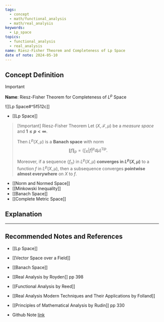 ```yaml
---
tags:
  - concept
  - math/functional_analysis
  - math/real_analysis
keywords:
  - Lp_space
topics:
  - functional_analysis
  - real_analysis
name: Riesz-Fisher Theorem and Completeness of Lp Space
date of note: 2024-05-10
---
```


## Concept Definition

>[!important]
>**Name**:  Riesz-Fisher Theorem for Completeness of $L^p$ Space

![[Lp Space#^5f512c]]

- [[Lp Space]]


>[!important] Riesz-Fisher Theorem
>Let $(X, \mathscr{F}, \mu)$ be a *measure space* and **$1 \le p < \infty$**. 
>
>Then $L^p(X, \mu)$ is a **Banach space** with norm $$\lVert f \rVert_{p} = \left(\int_{X} |f|^p d\mu \right)^{1 / p}.$$
>
>Moreover, if a sequence $\{ f_{n} \}$ in $L^p(X, \mu)$ **converges in $L^p(X, \mu)$** to a function $f$ in $L^p(X, \mu)$, then a subsequence converges **pointwise almost everywhere** on $X$ to $f$.

- [[Norm and Normed Space]]
- [[Minkowski Inequality]]
- [[Banach Space]]
- [[Complete Metric Space]]


## Explanation





-----------
##  Recommended Notes and References


- [[Lp Space]]
- [[Vector Space over a Field]]
- [[Banach Space]]

- [[Real Analysis by Royden]] pp 398
- [[Functional Analysis by Reed]]
- [[Real Analysis Modern Techniques and Their Applications by Folland]]
- [[Principles of Mathematical Analysis by Rudin]] pp 330

- Github Note [link](https://github.com/TianpeiLuke/SelfStudyNotes/tree/master/self-study/probability_and_measure_theory)